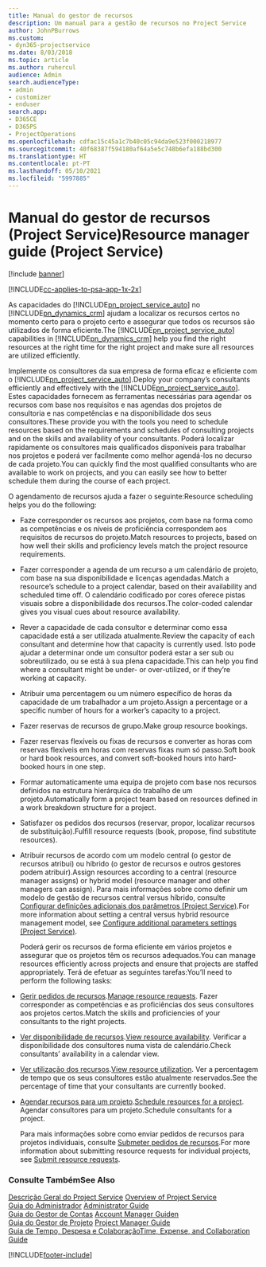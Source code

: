 ```yaml
---
title: Manual do gestor de recursos
description: Um manual para a gestão de recursos no Project Service
author: JohnPBurrows
ms.custom:
- dyn365-projectservice
ms.date: 8/03/2018
ms.topic: article
ms.author: ruhercul
audience: Admin
search.audienceType:
- admin
- customizer
- enduser
search.app:
- D365CE
- D365PS
- ProjectOperations
ms.openlocfilehash: cdfac15c45a1c7b40c05c94da9e523f000218977
ms.sourcegitcommit: 40f68387f594180af64a5e5c748b6efa188bd300
ms.translationtype: HT
ms.contentlocale: pt-PT
ms.lasthandoff: 05/10/2021
ms.locfileid: "5997885"
---
```

# <a name="resource-manager-guide-project-service"></a><span data-ttu-id="5da7a-103">Manual do gestor de recursos (Project Service)</span><span class="sxs-lookup"><span data-stu-id="5da7a-103">Resource manager guide (Project Service)</span></span>

[!include [banner](../includes/psa-now-project-operations.md)]

[!INCLUDE[cc-applies-to-psa-app-1x-2x](../includes/cc-applies-to-psa-app-1x-2x.md)]

<span data-ttu-id="5da7a-104">As capacidades do [!INCLUDE[pn_project_service_auto](../includes/pn-project-service-auto.md)] no [!INCLUDE[pn_dynamics_crm](../includes/pn-dynamics-crm.md)] ajudam a localizar os recursos certos no momento certo para o projeto certo e assegurar que todos os recursos são utilizados de forma eficiente.</span><span class="sxs-lookup"><span data-stu-id="5da7a-104">The [!INCLUDE[pn_project_service_auto](../includes/pn-project-service-auto.md)] capabilities in [!INCLUDE[pn_dynamics_crm](../includes/pn-dynamics-crm.md)] help you find the right resources at the right time for the right project and make sure all resources are utilized efficiently.</span></span>  
  
 <span data-ttu-id="5da7a-105">Implemente os consultores da sua empresa de forma eficaz e eficiente com o [!INCLUDE[pn_project_service_auto](../includes/pn-project-service-auto.md)].</span><span class="sxs-lookup"><span data-stu-id="5da7a-105">Deploy your company’s consultants efficiently and effectively with the [!INCLUDE[pn_project_service_auto](../includes/pn-project-service-auto.md)].</span></span> <span data-ttu-id="5da7a-106">Estes capacidades fornecem as ferramentas necessárias para agendar os recursos com base nos requisitos e nas agendas dos projetos de consultoria e nas competências e na disponibilidade dos seus consultores.</span><span class="sxs-lookup"><span data-stu-id="5da7a-106">These provide you with the tools you need to schedule resources based on the requirements and schedules of consulting projects and on the skills and availability of your consultants.</span></span> <span data-ttu-id="5da7a-107">Poderá localizar rapidamente os consultores mais qualificados disponíveis para trabalhar nos projetos e poderá ver facilmente como melhor agendá-los no decurso de cada projeto.</span><span class="sxs-lookup"><span data-stu-id="5da7a-107">You can quickly find the most qualified consultants who are available to work on projects, and you can easily see how to better schedule them during the course of each project.</span></span>  
  
 <span data-ttu-id="5da7a-108">O agendamento de recursos ajuda a fazer o seguinte:</span><span class="sxs-lookup"><span data-stu-id="5da7a-108">Resource scheduling helps you do the following:</span></span>  
  
- <span data-ttu-id="5da7a-109">Faze corresponder os recursos aos projetos, com base na forma como as competências e os níveis de proficiência correspondem aos requisitos de recursos do projeto.</span><span class="sxs-lookup"><span data-stu-id="5da7a-109">Match resources to projects, based on how well their skills and proficiency levels match the project resource requirements.</span></span>  
  
- <span data-ttu-id="5da7a-110">Fazer corresponder a agenda de um recurso a um calendário de projeto, com base na sua disponibilidade e licenças agendadas.</span><span class="sxs-lookup"><span data-stu-id="5da7a-110">Match a resource’s schedule to a project calendar, based on their availability and scheduled time off.</span></span> <span data-ttu-id="5da7a-111">O calendário codificado por cores oferece pistas visuais sobre a disponibilidade dos recursos.</span><span class="sxs-lookup"><span data-stu-id="5da7a-111">The color-coded calendar gives you visual cues about resource availability.</span></span>  
  
- <span data-ttu-id="5da7a-112">Rever a capacidade de cada consultor e determinar como essa capacidade está a ser utilizada atualmente.</span><span class="sxs-lookup"><span data-stu-id="5da7a-112">Review the capacity of each consultant and determine how that capacity is currently used.</span></span> <span data-ttu-id="5da7a-113">Isto pode ajudar a determinar onde um consultor poderá estar a ser sub ou sobreutilizado, ou se está à sua plena capacidade.</span><span class="sxs-lookup"><span data-stu-id="5da7a-113">This can help you find where a consultant might be under- or over-utilized, or if they’re working at capacity.</span></span>  
  
- <span data-ttu-id="5da7a-114">Atribuir uma percentagem ou um número específico de horas da capacidade de um trabalhador a um projeto.</span><span class="sxs-lookup"><span data-stu-id="5da7a-114">Assign a percentage or a specific number of hours for a worker’s capacity to a project.</span></span>  
  
- <span data-ttu-id="5da7a-115">Fazer reservas de recursos de grupo.</span><span class="sxs-lookup"><span data-stu-id="5da7a-115">Make group resource bookings.</span></span>  
  
- <span data-ttu-id="5da7a-116">Fazer reservas flexíveis ou fixas de recursos e converter as horas com reservas flexíveis em horas com reservas fixas num só passo.</span><span class="sxs-lookup"><span data-stu-id="5da7a-116">Soft book or hard book resources, and convert soft-booked hours into hard-booked hours in one step.</span></span>  
  
- <span data-ttu-id="5da7a-117">Formar automaticamente uma equipa de projeto com base nos recursos definidos na estrutura hierárquica do trabalho de um projeto.</span><span class="sxs-lookup"><span data-stu-id="5da7a-117">Automatically form a project team based on resources defined in a work breakdown structure for a project.</span></span>  
  
- <span data-ttu-id="5da7a-118">Satisfazer os pedidos dos recursos (reservar, propor, localizar recursos de substituição).</span><span class="sxs-lookup"><span data-stu-id="5da7a-118">Fulfill resource requests (book, propose, find substitute resources).</span></span>  
  
- <span data-ttu-id="5da7a-119">Atribuir recursos de acordo com um modelo central (o gestor de recursos atribui) ou híbrido (o gestor de recursos e outros gestores podem atribuir).</span><span class="sxs-lookup"><span data-stu-id="5da7a-119">Assign resources according to a central (resource manager assigns) or hybrid model (resource manager and other managers can assign).</span></span> <span data-ttu-id="5da7a-120">Para mais informações sobre como definir um modelo de gestão de recursos central versus híbrido, consulte [Configurar definições adicionais dos parâmetros (Project Service)](../psa/configure-additional-parameters-settings.md).</span><span class="sxs-lookup"><span data-stu-id="5da7a-120">For more information about setting a central versus hybrid resource management model, see [Configure additional parameters settings (Project Service)](../psa/configure-additional-parameters-settings.md).</span></span>  
  
  <span data-ttu-id="5da7a-121">Poderá gerir os recursos de forma eficiente em vários projetos e assegurar que os projetos têm os recursos adequados.</span><span class="sxs-lookup"><span data-stu-id="5da7a-121">You can manage resources efficiently across projects and ensure that projects are staffed appropriately.</span></span> <span data-ttu-id="5da7a-122">Terá de efetuar as seguintes tarefas:</span><span class="sxs-lookup"><span data-stu-id="5da7a-122">You’ll need to perform the following tasks:</span></span>  
  
- <span data-ttu-id="5da7a-123">[Gerir pedidos de recursos](../psa/manage-resource-requests.md).</span><span class="sxs-lookup"><span data-stu-id="5da7a-123">[Manage resource requests](../psa/manage-resource-requests.md).</span></span> <span data-ttu-id="5da7a-124">Fazer corresponder as competências e as proficiências dos seus consultores aos projetos certos.</span><span class="sxs-lookup"><span data-stu-id="5da7a-124">Match the skills and proficiencies of your consultants to the right projects.</span></span>  
  
- <span data-ttu-id="5da7a-125">[Ver disponibilidade de recursos](../psa/view-resource-availability.md).</span><span class="sxs-lookup"><span data-stu-id="5da7a-125">[View resource availability](../psa/view-resource-availability.md).</span></span> <span data-ttu-id="5da7a-126">Verificar a disponibilidade dos consultores numa vista de calendário.</span><span class="sxs-lookup"><span data-stu-id="5da7a-126">Check consultants’ availability in a calendar view.</span></span>  
  
- <span data-ttu-id="5da7a-127">[Ver utilização dos recursos](../psa/view-resource-utilization.md).</span><span class="sxs-lookup"><span data-stu-id="5da7a-127">[View resource utilization](../psa/view-resource-utilization.md).</span></span> <span data-ttu-id="5da7a-128">Ver a percentagem de tempo que os seus consultores estão atualmente reservados.</span><span class="sxs-lookup"><span data-stu-id="5da7a-128">See the percentage of time that your consultants are currently booked.</span></span>  
  
- <span data-ttu-id="5da7a-129">[Agendar recursos para um projeto](../psa/schedule-resources-project.md).</span><span class="sxs-lookup"><span data-stu-id="5da7a-129">[Schedule resources for a project](../psa/schedule-resources-project.md).</span></span> <span data-ttu-id="5da7a-130">Agendar consultores para um projeto.</span><span class="sxs-lookup"><span data-stu-id="5da7a-130">Schedule consultants for a project.</span></span>  
  
  <span data-ttu-id="5da7a-131">Para mais informações sobre como enviar pedidos de recursos para projetos individuais, consulte [Submeter pedidos de recursos](../psa/submit-resource-requests.md).</span><span class="sxs-lookup"><span data-stu-id="5da7a-131">For more information about submitting resource requests for individual projects, see [Submit resource requests](../psa/submit-resource-requests.md).</span></span>  
  
### <a name="see-also"></a><span data-ttu-id="5da7a-132">Consulte Também</span><span class="sxs-lookup"><span data-stu-id="5da7a-132">See Also</span></span>  
 <span data-ttu-id="5da7a-133">[Descrição Geral do Project Service](../psa/overview.md) </span><span class="sxs-lookup"><span data-stu-id="5da7a-133">[Overview of Project Service](../psa/overview.md) </span></span>  
 <span data-ttu-id="5da7a-134">[Guia do Administrador](../psa/admin-guide.md) </span><span class="sxs-lookup"><span data-stu-id="5da7a-134">[Administrator Guide](../psa/admin-guide.md) </span></span>  
 <span data-ttu-id="5da7a-135">[Guia do Gestor de Contas](../psa/account-manager-guide.md) </span><span class="sxs-lookup"><span data-stu-id="5da7a-135">[Account Manager Guiden](../psa/account-manager-guide.md) </span></span>  
 <span data-ttu-id="5da7a-136">[Guia do Gestor de Projeto](../psa/project-manager-guide.md) </span><span class="sxs-lookup"><span data-stu-id="5da7a-136">[Project Manager Guide](../psa/project-manager-guide.md) </span></span>  
 [<span data-ttu-id="5da7a-137">Guia de Tempo, Despesa e Colaboração</span><span class="sxs-lookup"><span data-stu-id="5da7a-137">Time, Expense, and Collaboration Guide</span></span>](../psa/time-expense-collaboration-guide.md)


[!INCLUDE[footer-include](../includes/footer-banner.md)]